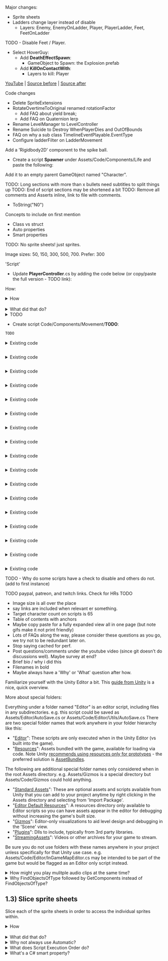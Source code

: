 Major changes:
 
 - Sprite sheets
 - Ladders change layer instead of disable 
   - Layers: Enemy, EnemyOnLadder, Player, PlayerLadder, Feet, FeetOnLadder



TODO      - Disable Feet / Player.

 - Select HoverGuy:
   - Add **DeathEffectSpawn**:
     - GameObject to Spawn: the Explosion prefab
   - Add **KillOnContactWith**:
     - Layers to kill: Player



[YouTube]() | [Source before]() | [Source after]()

Code changes
 - Delete SpriteExtensions
 - RotateOvertimeToOriginal renamed rotationFactor
   - Add FAQ about yield break;
   - Add FAQ on Quaternion lerp
 - Rename LevelManager to LevelController
 - Rename Suicide to Destroy WhenPlayerDies and OutOfBounds
  - FAQ on why a sub class TimelineEventPlayable.EventType
  - Configure ladderFilter on LadderMovement

 Add a 'Rigidbody2D' component to the spike ball.
 - Create a script **Spawner** under Assets/Code/Components/Life and paste the following:

Add it to an empty parent GameObject named "Character".

TODO: Long sections with more than x bullets need subtitles to split things up
TODO: End of script sections may be shortened a bit
TODO: Remove all comments and Asserts inline, link to file with comments.
 - ToString("N0")

Concepts to include on first mention
 - Class vs struct
 - Auto properties
 - Smart properties

TODO: No sprite sheets!  just sprites.

Image sizes: 50, 150, 300, 500, 700.  Prefer: 300 

'Script'


 - Update **PlayerController**.cs by adding the code below (or copy/paste the full version - TODO link):

How:
<details><summary>How</summary>

TODO

<hr></details><br>
<details><summary>What did that do?</summary>

TODO

<hr></details>
<details><summary>TODO</summary>

TODO

<hr></details>


 - Create script Code/Components/Movement/**TODO**:

```csharp
TODO
```


<details><summary>Existing code</summary>

```csharp
```

<hr></details>

```csharp
```

<details><summary>Existing code</summary>

```csharp
```

<hr></details>

```csharp
```

<details><summary>Existing code</summary>

```csharp
```

<hr></details>

```csharp
```

<details><summary>Existing code</summary>

```csharp
```

<hr></details>

```csharp
```

<details><summary>Existing code</summary>

```csharp
```

<hr></details>

```csharp
```

<details><summary>Existing code</summary>

```csharp
```

<hr></details>

```csharp
```

<details><summary>Existing code</summary>

```csharp
```

<hr></details>

```csharp
```

<details><summary>Existing code</summary>

```csharp
```

<hr></details>

```csharp
```

<details><summary>Existing code</summary>

```csharp
```

<hr></details>

```csharp
```

<details><summary>Existing code</summary>

```csharp
```

<hr></details>

```csharp
```

<details><summary>Existing code</summary>

```csharp
```

<hr></details>

```csharp
```

<details><summary>Existing code</summary>

```csharp
```

<hr></details>

```csharp
```

<details><summary>Existing code</summary>

```csharp
```

<hr></details>

```csharp
```

<details><summary>Existing code</summary>

```csharp
```

<hr></details>

```csharp
```

<details><summary>Existing code</summary>

```csharp
```

<hr></details>

```csharp
```

<details><summary>Existing code</summary>

```csharp
```

<hr></details>

```csharp
```

<details><summary>Existing code</summary>

```csharp
```

<hr></details>





TODO  - Why do some scripts have a check to disable and others do not. (add to first instance)


TODO paypal, patreon, and twitch links.
Check for HRs
TODO
 - Image size is all over the place
 - say links are included when relevant er something.
 - Target character count on scripts is 65
 - Table of contents with anchors
 - Maybe copy paste for a fully expanded view all in one page (but note gifs make it not print friendly)
 - Lots of FAQs along the way, please consider these questions as you go, we try not to be redundant later on.
 - Stop saying cached for perf.
 - Post questions/comments under the youtube video (since git doesn't do discussions well). Maybe survey at end?
 - Brief bio / why i did this
 - Filenames in bold
 - Maybe always have a 'Why' or 'What' question after how.














Familiarize yourself with the Unity Editor a bit.  This [guide from Unity](https://docs.unity3d.com/Manual/LearningtheInterface.html) is a nice, quick overview.







More about special folders:

Everything under a folder named "Editor" is an editor script, including files in any subdirectories.  e.g. this script could be saved as Assets/Editor/AutoSave.cs or Assets/Code/Editor/Utils/AutoSave.cs  There are two special folder names that work anywhere in your folder hierarchy like this:
 - "[Editor](https://docs.unity3d.com/Manual/ExtendingTheEditor.html)": These scripts are only executed when in the Unity Editor (vs built into the game).
 - "[Resources](https://docs.unity3d.com/ScriptReference/Resources.html)": Assets bundled with the game, available for loading via code.  Note Unity [recommends using resources only for prototypes](https://unity3d.com/learn/tutorials/temas/best-practices/resources-folder) - the preferred solution is [AssetBundles](https://docs.unity3d.com/Manual/AssetBundlesIntro.html). 
 
The following are additional special folder names only considered when in the root Assets directory. e.g. Assets/Gizmos is a special directory but Assets/Code/Gizmos could hold anything.
 - "[Standard Assets](https://docs.unity3d.com/Manual/HOWTO-InstallStandardAssets.html)": These are optional assets and scripts available from Unity that you can add to your project anytime by right clicking in the Assets directory and selecting from 'Import Package'.
 - "[Editor Default Resources](https://docs.unity3d.com/ScriptReference/EditorGUIUtility.Load.html)": A resources directory only available to Editor scripts so you can have assets appear in the editor for debugging without increasing the game's built size.
 - "[Gizmos](https://docs.unity3d.com/ScriptReference/Gizmos.html)": Editor-only visualizations to aid level design and debugging in the 'Scene' view.
 - "[Plugins](https://docs.unity3d.com/Manual/Plugins.html)": Dlls to include, typically from 3rd party libraries.
 - "[StreamingAssets](https://docs.unity3d.com/Manual/StreamingAssets.html)": Videos or other archives for your game to stream.

Be sure you do not use folders with these names anywhere in your project unless specifically for that Unity use case. e.g. Assets/Code/Editor/InGameMapEditor.cs may be intended to be part of the game but would be flagged as an Editor only script instead.







<details><summary>How might you play mulitple audio clips at the same time?</summary>

Each AudioSource can be configured for one clip at a time.  To play multiple clips in parallel, you could use multiple AudioSources by placing multiple on a single GameObject or instantiating multiple GameObjects.  You can also use the following API to play a clip in parallel:

```csharp
GetComponent<AudioSource>().PlayOneShot(clip);
```

This will start playing another clip, re-using an existing AudioSource component (and its GameObject's position as well as the audio configuration options such as pitch).

<hr></details>


<details><summary>Why FindObjectsOfType<GameObject> followed by GetComponents instead of FindObjectsOfType<ICareWhenPlayerDies>?</summary>

Unity does not support FindObjectsOfType by interface.  This is unexpected because they do support GetComponentsInChildren by interface (and similiar methods).  

As a workaround, we are getting every GameObject and then checking for components on each that implement ICareWhenPlayerDies.

This is not a performant solution.  However the use case is also one which does not occur often, so the performance hit should be fine.  

If we needed to do something similiar frequently (e.g. every frame), we would want to add caching or take a completely different approach.

<hr></details>




## 1.3) Slice sprite sheets

Slice each of the sprite sheets in order to access the individual sprites within.


<details><summary>How</summary>

- Select a sprite sheet in the 'Project' (such as Assets/Art/**spritesheet_ground**).
- In the 'Inspector', set 'Sprite Mode' to 'Multiple'.

<img src="https://i.imgur.com/duYuVMy.png" width=300px />

- Click 'Sprite Editor' and apply changes when prompted.
- Click the 'Slice' menu item (see below for the type to use per sprite).
  - If all the sprites in the sheet are the same size, use Grid By Cell Count and enter the number of sprites in the sheet horizontally (columns) and vertically (rows).
  - If the sprites in the sheet are various sizes, use Automatic.

<img src="https://i.imgur.com/3wLWBZG.png" width=300px />

<img src="https://i.imgur.com/d3XzhRU.png" width=300px />

- Click 'Slice' button.
- Close the Sprite Editor and apply changes when prompted.
- Repeat for each sprite sheet.

We are using:
 - **spritesheet_ground**: Cell Count (8 x 16)
 - **adventurer_tilesheet**: Cell Count (9 x 3)
 - **spritesheet_jumper**: Automatic
 - **spritesheet_tiles**: Cell Count (8 x 16)

<hr></details><br>
<details><summary>What did that do?</summary>

Slicing is the process of defining each individual sprite in a sprite sheet.  Once sliced, you can access each sprite as if it were a unique asset.

After you have sliced, white lines appear in the 'Sprite Editor'.  These lines show you how the sprite sheet is cut, boxing in each individual sprite.  Any whitespace as shown in this example is ignored (i.e. it does not generate blank sprites as well).

<img src="https://i.imgur.com/NawupLS.png" width=50% />

After closing the 'Sprite Editor' and applying changes you can expand the sprite sheet in Assets to see each sprite it created.

<img src="https://i.imgur.com/Qq0nn2B.png" width=50% />

<hr></details>
<details><summary>Why not always use Automatic?</summary>

Automatic does not always provide the desired results.  

One issue may be consistency between sprites in a sprite sheet.  Often we want each sprite to be treated the same. For example with the character, using automatic will create different sized sprites for each pose.  This can make animating a challenge.

<img src="https://i.imgur.com/lKfaiMj.png" width=300px />

Other issues may arise as well, such as different objects in a sprite sheet being combined into a single sprite.

Use the white lines in the 'Sprite Editor' to confirm the results.  There is also an option to manually slice if you need more control.

<hr></details>


<details><summary>What does Script Execution Order do?</summary>

Normally in Unity when a GameObject has multiple components, it's not clear which order those components will be executed in.  Most of the time the order does not matter - but in cases like the example above, components executing in a different order would change the behaviour.

Unity's Script Execution Order is how you can declare the order scripts should be called.  Normally you would not add many scripts to this, reserve it for only when the order will have a real impact.

Sometimes when it seems script execution order is required, you could instead use different events to get the desired behaviour.  For example, every component will execute its Awake before each of them start to execute Start - which may allow you to initialize dependent data in one component for another to use in Start.

<hr></details>





<details><summary>What's a C# smart property?</summary>

In C#, data may be exposed as either a Field or a Property.  Fields are simply data as one would expect.  Properties are accessed in code like a field is, but they are capable of more.

In this example, when isGoingRight changes between true and false, the GameObject's transform is rotated so that the sprite faces the correct direction.  Leveraging the property changing to trigger the rotation change is an example of logic in the property making it 'smart'.

There are pros and cons to smart properties.  For example, one may argue that including the transform change when isGoingRight is modified hides the mechanic and makes the code harder to follow.  There are always alternatives if you prefer to not use smart properties.  For example:

```csharp
bool isGoingLeftNow = xVelocity <> 0;
if(isGoingLeft != isGoingLeftNow) 
{
  sprite.flipX = isGoingLeft;
  isGoingLeft = isGoingLeftNow;
}
```

<hr></details>